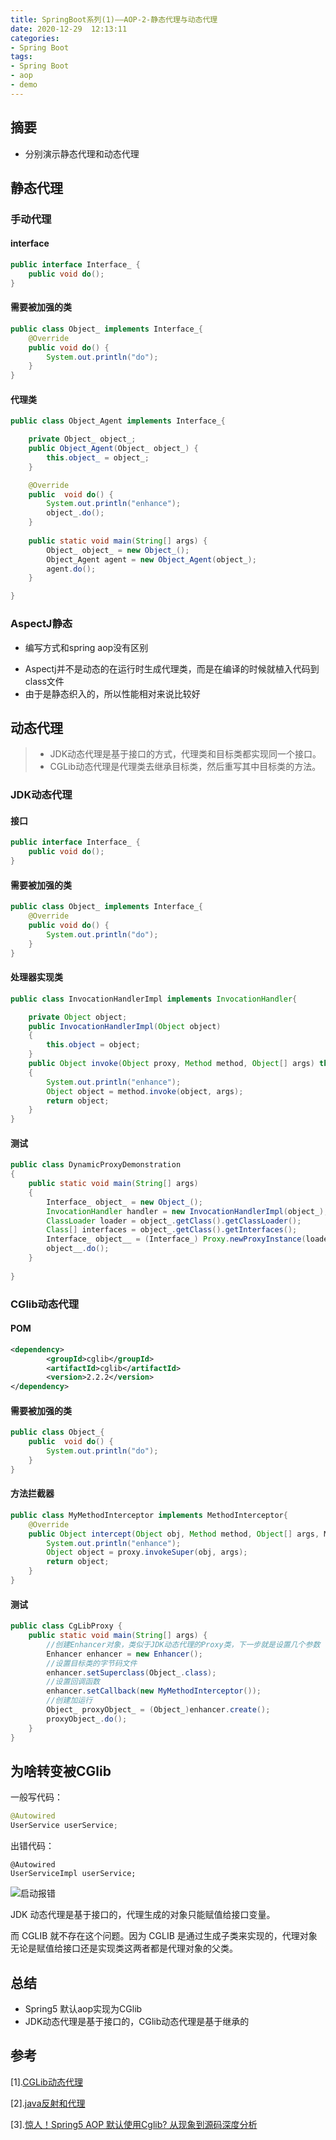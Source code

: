 ```yaml
---
title: SpringBoot系列(1)——AOP-2-静态代理与动态代理
date: 2020-12-29  12:13:11
categories:
- Spring Boot
tags:
- Spring Boot
- aop
- demo
---
```

## 摘要

* 分别演示静态代理和动态代理

<!--more-->

## 静态代理

### 手动代理

#### interface

```java
public interface Interface_ {
    public void do();
}
```

#### 需要被加强的类

```java
public class Object_ implements Interface_{
    @Override
    public void do() {
        System.out.println("do");
    }
}
```

#### 代理类

```java
public class Object_Agent implements Interface_{

    private Object_ object_;
    public Object_Agent(Object_ object_) {
        this.object_ = object_;
    }

    @Override
    public  void do() {
        System.out.println("enhance");
        object_.do();
    }
    
    public static void main(String[] args) {
        Object_ object_ = new Object_();
        Object_Agent agent = new Object_Agent(object_);
        agent.do();
    }

}
```



### AspectJ静态

* 编写方式和spring aop没有区别

- Aspectj并不是动态的在运行时生成代理类，而是在编译的时候就植入代码到class文件
- 由于是静态织入的，所以性能相对来说比较好



## 动态代理

> * JDK动态代理是基于接口的方式，代理类和目标类都实现同一个接口。
> * CGLib动态代理是代理类去继承目标类，然后重写其中目标类的方法。

### JDK动态代理

#### 接口

```java
public interface Interface_ {
    public void do();
}
```

#### 需要被加强的类

```java
public class Object_ implements Interface_{
    @Override
    public void do() {
        System.out.println("do");
    }
}
```

#### 处理器实现类

```java
public class InvocationHandlerImpl implements InvocationHandler{

    private Object object;
    public InvocationHandlerImpl(Object object)
    {
        this.object = object;
    }
    public Object invoke(Object proxy, Method method, Object[] args) throws Throwable
    {
        System.out.println("enhance");
        Object object = method.invoke(object, args);
        return object;
    }
}
```

#### 测试

```java
public class DynamicProxyDemonstration
{
    public static void main(String[] args)
    {
        Interface_ object_ = new Object_();
        InvocationHandler handler = new InvocationHandlerImpl(object_);
        ClassLoader loader = object_.getClass().getClassLoader();
        Class[] interfaces = object_.getClass().getInterfaces();
        Interface_ object__ = (Interface_) Proxy.newProxyInstance(loader, interfaces, handler); 
        object__.do();
    }
 
}
```



### CGlib动态代理

#### POM

```xml
<dependency>
        <groupId>cglib</groupId>
        <artifactId>cglib</artifactId>
        <version>2.2.2</version>
</dependency>
```

#### 需要被加强的类

```java
public class Object_{
    public  void do() {
        System.out.println("do");
    }
}
```

#### 方法拦截器

```java
public class MyMethodInterceptor implements MethodInterceptor{
    @Override
    public Object intercept(Object obj, Method method, Object[] args, MethodProxy proxy) throws Throwable {
        System.out.println("enhance");
        Object object = proxy.invokeSuper(obj, args);
        return object;
    }  
}
```

#### 测试

```java
public class CgLibProxy {
    public static void main(String[] args) {
        //创建Enhancer对象，类似于JDK动态代理的Proxy类，下一步就是设置几个参数
        Enhancer enhancer = new Enhancer();
        //设置目标类的字节码文件
        enhancer.setSuperclass(Object_.class);
        //设置回调函数
        enhancer.setCallback(new MyMethodInterceptor());
        //创建加运行
        Object_ proxyObject_ = (Object_)enhancer.create();
        proxyObject_.do();       
    }
}
```

## 为啥转变被CGlib

一般写代码：

```java
@Autowired
UserService userService;
```

出错代码：

```
@Autowired
UserServiceImpl userService;
```

![启动报错](https://img2018.cnblogs.com/blog/1822265/201910/1822265-20191029133357222-1265293381.png)

 JDK 动态代理是基于接口的，代理生成的对象只能赋值给接口变量。

而 CGLIB 就不存在这个问题。因为 CGLIB 是通过生成子类来实现的，代理对象无论是赋值给接口还是实现类这两者都是代理对象的父类。

## 总结

* Spring5 默认aop实现为CGlib
* JDK动态代理是基于接口的，CGlib动态代理是基于继承的

## 参考

[1].[CGLib动态代理](https://www.cnblogs.com/wyq1995/p/10945034.html)

[2].[java反射和代理](https://www.cnblogs.com/wyq1995/p/10936286.html)

[3].[惊人！Spring5 AOP 默认使用Cglib? 从现象到源码深度分析](https://www.cnblogs.com/coderxiaohei/p/11758239.html)